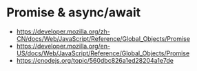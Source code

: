 # Promise & async/await


* https://developer.mozilla.org/zh-CN/docs/Web/JavaScript/Reference/Global_Objects/Promise
* https://developer.mozilla.org/en-US/docs/Web/JavaScript/Reference/Global_Objects/Promise
* https://cnodejs.org/topic/560dbc826a1ed28204a1e7de